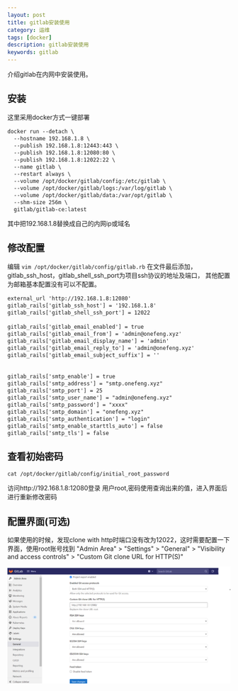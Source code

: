 ```yaml
---
layout: post
title: gitlab安装使用
category: 运维
tags: [docker]
description: gitlab安装使用
keywords: gitlab
---
```


介绍gitlab在内网中安装使用。


## 安装

这里采用docker方式一键部署

```shell
docker run --detach \
  --hostname 192.168.1.8 \
  --publish 192.168.1.8:12443:443 \
  --publish 192.168.1.8:12080:80 \
  --publish 192.168.1.8:12022:22 \
  --name gitlab \
  --restart always \
  --volume /opt/docker/gitlab/config:/etc/gitlab \
  --volume /opt/docker/gitlab/logs:/var/log/gitlab \
  --volume /opt/docker/gitlab/data:/var/opt/gitlab \
  --shm-size 256m \
  gitlab/gitlab-ce:latest
```

其中把192.168.1.8替换成自己的内网ip或域名

## 修改配置

编辑 `vim /opt/docker/gitlab/config/gitlab.rb` 在文件最后添加，gitlab_ssh_host，gitlab_shell_ssh_port为项目ssh协议的地址及端口，
其他配置为邮箱基本配置没有可以不配置。

```shell
external_url 'http://192.168.1.8:12080'
gitlab_rails['gitlab_ssh_host'] = '192.168.1.8'
gitlab_rails['gitlab_shell_ssh_port'] = 12022

gitlab_rails['gitlab_email_enabled'] = true
gitlab_rails['gitlab_email_from'] = 'admin@onefeng.xyz'
gitlab_rails['gitlab_email_display_name'] = 'admin'
gitlab_rails['gitlab_email_reply_to'] = 'admin@onefeng.xyz'
gitlab_rails['gitlab_email_subject_suffix'] = ''


gitlab_rails['smtp_enable'] = true
gitlab_rails['smtp_address'] = "smtp.onefeng.xyz"
gitlab_rails['smtp_port'] = 25
gitlab_rails['smtp_user_name'] = "admin@onefeng.xyz"
gitlab_rails['smtp_password'] = "xxxx"
gitlab_rails['smtp_domain'] = "onefeng.xyz"
gitlab_rails['smtp_authentication'] = "login"
gitlab_rails['smtp_enable_starttls_auto'] = false
gitlab_rails['smtp_tls'] = false
```

## 查看初始密码

```shell
cat /opt/docker/gitlab/config/initial_root_password
``` 

访问http://192.168.1.8:12080登录 用户root,密码使用查询出来的值，进入界面后进行重新修改密码

## 配置界面(可选)

如果使用的时候，发现clone with http时端口没有改为12022，这时需要配置一下界面，使用root账号找到 "Admin Area" > "Settings" > "General" > "Visibility and access controls" > "Custom Git clone URL for HTTP(S)"

![](/images/posts/runing/img.png)
